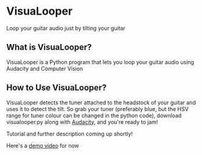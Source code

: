 # VisuaLooper
Loop your guitar audio just by tilting your guitar 

<h2> What is VisuaLooper? </h2> 
VisuaLooper is a Python program that lets you loop your guitar audio using Audacity and Computer Vision 

<h2> How to Use VisuaLooper? </h2> 

VisuaLooper detects the tuner attached to the headstock of your guitar and uses it to detect the tilt. So grab your tuner (preferably blue, but the HSV range for tuner colour can be changed in the python code), download visualooper.py along with <a href="https://www.audacityteam.org/"> Audacity</a>, and you're ready to jam! 

Tutorial and further description coming up shortly! 

Here's a <a href="https://www.youtube.com/watch?v=TAndb4hLlCc">demo video</a> for now
